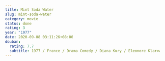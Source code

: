 ```yaml
---
title: Mint Soda Water
slug: mint-soda-water
category: movie
status: done
rating: 3
year: "1977"
date: 2020-09-08 03:11:26+08:00
douban:
  rating: 7.7
  subtitle: 1977 / France / Drama Comedy / Diana Kury / Eleonore Klarvan Odile Michel
---
```



